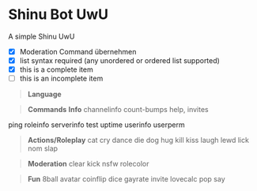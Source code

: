 # Shinu Bot UwU
A simple Shinu UwU


- [x] Moderation Command übernehmen
- [x] list syntax required (any unordered or ordered list supported)
- [x] this is a complete item
- [ ] this is an incomplete item

> **Language**

> **Commands**
> **Info**
 channelinfo
 count-bumps
help, invites

ping
roleinfo
serverinfo
test
uptime
userinfo
userperm

> **Actions/Roleplay**
cat
cry
dance
die
dog
hug
kill
kiss
laugh
lewd
lick
nom
slap

> **Moderation**
clear
kick
nsfw
rolecolor

> **Fun**
8ball
avatar
coinflip
dice
gayrate
invite
lovecalc
pop
say
